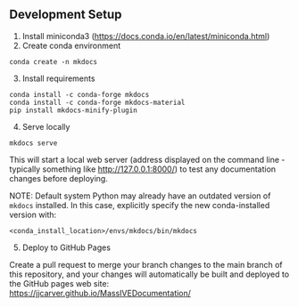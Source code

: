 ## Development Setup

1. Install miniconda3 (https://docs.conda.io/en/latest/miniconda.html)
2. Create conda environment

```conda create -n mkdocs```

3. Install requirements

```
conda install -c conda-forge mkdocs
conda install -c conda-forge mkdocs-material
pip install mkdocs-minify-plugin
```

4. Serve locally

```mkdocs serve```

This will start a local web server (address displayed on the command line - typically something like http://127.0.0.1:8000/) to test any documentation changes before deploying.

NOTE: Default system Python may already have an outdated version of `mkdocs` installed. In this case, explicitly specify the new conda-installed version with:

```<conda_install_location>/envs/mkdocs/bin/mkdocs```

5. Deploy to GitHub Pages

Create a pull request to merge your branch changes to the main branch of this repository, and your changes will automatically be built and deployed to the GitHub pages web site: https://jjcarver.github.io/MassIVEDocumentation/
